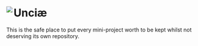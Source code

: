 # Unciæ <img align="left" src="https://davidepucci.it/favicon/favicon-96x96.png">

This is the safe place to put every mini-project worth to be kept whilst not deserving its own repository.

